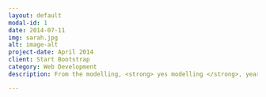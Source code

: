 ```yaml
---
layout: default
modal-id: 1
date: 2014-07-11
img: sarah.jpg
alt: image-alt
project-date: April 2014
client: Start Bootstrap
category: Web Development
description: From the modelling, <strong> yes modelling </strong>, years!

---
```

